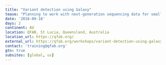```yaml
---
title: "Variant detection using Galaxy"
tease: "Planning to work with next-generation sequencing data for small variant detection? This is for you." 
date: '2018-09-18'
days: 2
continent: AU
location: QFAB, St Lucia, Queensland, Australia
location_url: https://qfab.org/
external_url: https://qfab.org/workshops/variant-detection-using-galaxy-18-19-september-2018
contact: 'training@qfab.org'
gtn: true
subsites: [global, us]
---
```


